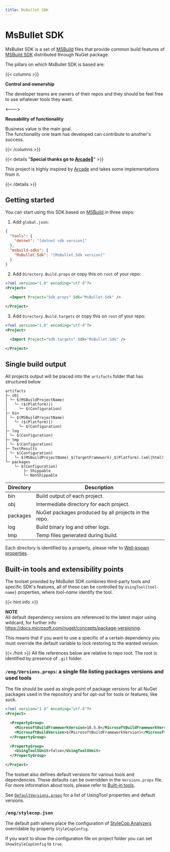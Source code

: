 ```yaml
---
title: MsBullet SDK
---
```


# MsBullet SDK

MsBullet SDK is a set of [MSBuild](https://docs.microsoft.com/en-us/visualstudio/msbuild/msbuild) files that provide common build features of [MSBuild SDK](https://docs.microsoft.com/en-us/visualstudio/msbuild/how-to-use-project-sdk) distributed through NuGet package.

The pillars on which MsBullet SDK is based are:

{{< columns >}}

**Control and ownership**

The developer teams are owners of their repos and they should be feel free to use whatever tools they want.

<--->

**Reusability of functionality**

Business value is the main goal.  
The functionality one team has developed can contribute to another's success.

{{< /columns >}}

{{< details "**Special thanks go to [Arcade](https://github.com/dotnet/arcade)🙏**" >}}

This project is highly inspired by [Arcade](https://github.com/dotnet/arcade) and takes some implementations from it.

{{< /details >}}

## Getting started

You can start using this SDK based on [MSBuild](https://docs.microsoft.com/visualstudio/msbuild) in three steps:

1. Add `global.json`:

``` json
{
  "tools": {
    "dotnet": "[dotnet sdk version]"
  },
  "msbuild-sdks": {
    "MsBullet.Sdk": "[MsBullet.Sdk version]"
  }
}

```

2. Add `Directory.Build.props` or copy this on `root` of your repo:

``` xml
<?xml version="1.0" encoding="utf-8"?>
<Project>

  <Import Project="Sdk.props" Sdk="MsBullet.Sdk" />

</Project>
```

3. Add `Directory.Build.targets` or copy this on `root` of your repo:

``` xml
<?xml version="1.0" encoding="utf-8"?>
<Project>

  <Import Project="Sdk.targets" Sdk="MsBullet.Sdk" />

</Project>
```

## Single build output

All projects output will be placed into the `artifacts` folder that has structured below

``` plain
artifacts
├─ obj
│ └─ $(MSBuildProjectName)
│   └─ ($(Platform)|)
│     └─ $(Configuration)
├─ bin
│ └─ $(MSBuildProjectName)
│   └─ ($(Platform)|)
│     └─ $(Configuration)
├─ log
│ └─ $(Configuration)
├─ tmp
│ └─ $(Configuration)
├─ TestResults
│ └─ $(Configuration)
│   └─ $(MSBuildProjectName)_$(TargetFramework)_$(Platform).(xml|html)
└─ packages
    └─ $(Configuration)
        ├─ Shippable
        └─ NonShippable
```

| Directory | Description |
| --- | --- |
| bin | Build output of each project. |
| obj | Intermediate directory for each project. |
| packages | NuGet packages produced by all projects in the repo. |
| log | Build binary log and other logs. |
| tmp | Temp files generated during build. |

Each directory is identified by a property, please refer to [Well-known properties](./configuration/predefined-variables/).

## Built-in tools and extensibility points

The toolset provided by MsBullet SDK combines third-party tools and specific SDK's features, all of these can be controlled by `UsingTool{tool-name}` properties, where _tool-name_ identify the tool.

{{< hint info >}}

**NOTE**  
All default dependency versions are referenced to the latest major using wildcard, for further info https://docs.microsoft.com/nuget/concepts/package-versioning.

This means that if you want to use a specific of a certain dependency you must override the default variable to lock restoring to the wanted version.

{{< /hint >}}
All file references below are relative to repo root. The root is identified by presence of `.git` folder.

### `/eng/Versions.props`: a single file listing packages versions and used tools

The file should be used as single point of package versions for all NuGet packages used in the repository and for opt-out for tools or features, like suck.

``` xml
<?xml version="1.0" encoding="utf-8"?>
<Project>

  <PropertyGroup>
    <MicrosoftBuildFrameworkVersion>16.5.0</MicrosoftBuildFrameworkVersion>
    <MicrosoftBuildVersion>$(MicrosoftBuildFrameworkVersion)</MicrosoftBuildVersion>
  </PropertyGroup>

  <PropertyGroup>
    <UsingToolXUnit>false</UsingToolXUnit>
  </PropertyGroup>

</Project>

```

The toolset also defines default versions for various tools and dependencies. These defaults can be overridden in the `Versions.props` file.  
For more information about tools, please refer to [Built-in tools](./tools).

See [`DefaultVersions.props`](../../src/MsBullet.Sdk/tools/DefaultVersions.props) for a list of UsingTool properties and default versions.

### `/eng/stylecop.json`

The default path where place the configuration of [StyleCop.Analyzers](https://github.com/DotNetAnalyzers/StyleCopAnalyzers) overridable by property `StyleCopConfig`.

If you want to show the configuration file on project folder you can set `ShowStyleCopConfig` to `true`.

<!-- 
## Why you need to use or promote this in your organization.

One of the major problems that afflict the teamwork is the sharing of knowledge. This problem is hugely amplified when your organization has multiple teams.
Commonly the communication across teams is poor and this often leads to reinventing the wheel, or when to the things go in well mode the copy and paste is accepts as the "non plus ultra" solution. 

For this reason, the milestones of MsBullet SDK are:

 - being able to share functionality across team and repo is one of the peace to grow and increase the organization's revenues.
 - offer to dev and team or repo owners a modular and sustainable solution to manage what tools that are needed, and which aren't, for yours daily work. 
-->
